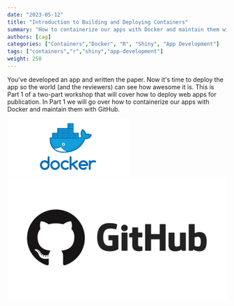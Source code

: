 ```yaml
---
date: "2023-05-12"
title: "Introduction to Building and Deploying Containers"
summary: "How to containerize our apps with Docker and maintain them with GitHub."
authors: [cag]
categories: ["Containers","Docker", "R", "Shiny", "App Development"]
tags: ["containers","r","shiny","app-development"]
weight: 250
---
```


You've developed an app and written the paper. Now it's time to deploy the app so the world (and the reviewers) can see how awesome it is. This is Part 1 of a two-part workshop that will cover how to deploy web apps for publication. In Part 1 we will go over how to containerize our apps with Docker and maintain them with GitHub.

![](img/docker.png)
![](img/github.jpeg)
